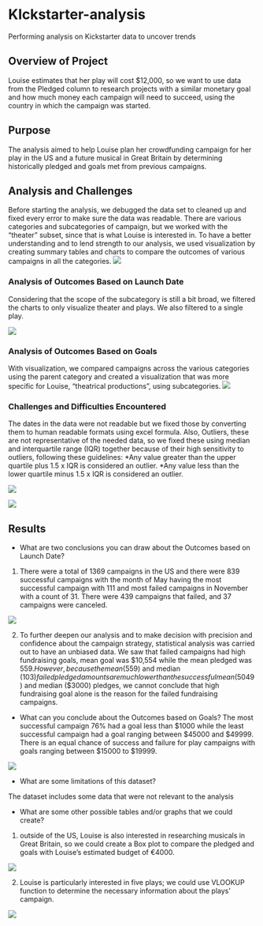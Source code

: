 # KIckstarter-analysis
Performing analysis on Kickstarter data to uncover trends


## Overview of Project
Louise estimates that her play will cost $12,000, so we want to use data from the Pledged column to research projects with a similar monetary goal and how much money each campaign will need to succeed, using the country in which the campaign was started.

## Purpose
The analysis aimed to help Louise plan her crowdfunding campaign for her play in the US and a future musical in Great Britain by determining historically pledged and goals met from previous campaigns.

## Analysis and Challenges
 Before starting the analysis, we debugged the data set to cleaned up and fixed every error to make sure the data was readable. There are various categories and subcategories of campaign, but we worked with the “theater” subset, since that is what Louise is interested in. To have a better understanding and to lend strength to our analysis, we used visualization by creating summary tables and charts to compare the outcomes of various campaigns in all the categories.
 ![](Filter_by_color.png)
  
### Analysis of Outcomes Based on Launch Date
Considering that the scope of the subcategory is still a bit broad, we filtered the charts to only visualize theater and plays. We also filtered to a single play.

![](Filter_by_subcategory(play).png)

### Analysis of Outcomes Based on Goals
With visualization, we compared campaigns across the various categories using the parent category and created a visualization that was more specific for Louise, “theatrical productions”, using subcategories.
![](Theater_subcategory.png)

### Challenges and Difficulties Encountered
The dates in the data were not readable but we fixed those by converting them to human readable formats using excel formula. Also, Outliers, these are not representative of the needed data, so we fixed these using median and interquartile range (IQR) together because of their high sensitivity to outliers, following these guidelines:
*Any value greater than the upper quartile plus 1.5 x IQR is considered an outlier.
*Any value less than the lower quartile minus 1.5 x IQR is considered an outlier.

![](Readable_Date.png)

![](IQR.png)

## Results

- What are two conclusions you can draw about the Outcomes based on Launch Date?
1. There were a total of 1369 campaigns in the US and there were 839 successful campaigns with the month of May having the most successful campaign with 111 and most failed campaigns in November with a count of 31. There were 439 campaigns that failed, and 37 campaigns were canceled. 

![](Theater_Outcome_basedon_Launch_date.png)

2. To further deepen our analysis and to make decision with precision and confidence about the campaign strategy, statistical analysis was carried out to have an unbiased data. We saw that failed campaigns had high fundraising goals, mean goal was $10,554 while the mean pledged was $559. However, because the mean ($559) and median ($103) failed pledged amounts are much lower than the successful mean ($5049) and median ($3000) pledges, we cannot conclude that high fundraising goal alone is the reason for the failed fundraising campaigns.


- What can you conclude about the Outcomes based on Goals?
The most successful campaign 76% had a goal less than $1000 while the least successful campaign had a goal ranging between $45000 and $49999. There is an equal chance of success and failure for play campaigns with goals ranging between $15000 to $19999.

![](/Outcome_and_Goals.png)

- What are some limitations of this dataset?

The dataset includes some data that were not relevant to the analysis

- What are some other possible tables and/or graphs that we could create?

1. outside of the US, Louise is also interested in researching musicals in Great Britain, so we could create a Box plot to compare the pledged and goals with Louise’s estimated budget of €4000.

![](Box_Plot.png)

 
2. Louise is particularly interested in five plays; we could use VLOOKUP function to determine the necessary information about the plays’ campaign.

![](VLOOKUP.png)


